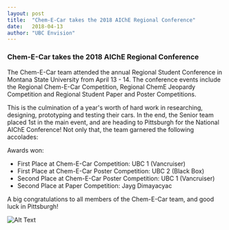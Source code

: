```yaml
---
layout: post
title:  "Chem-E-Car takes the 2018 AIChE Regional Conference"
date:   2018-04-13
author: "UBC Envision"
---
```

### Chem-E-Car takes the 2018 AIChE Regional Conference
The Chem-E-Car team attended the annual Regional Student Conference in Montana State University from April 13 - 14. The conference events include the Regional Chem-E-Car Competition, Regional ChemE Jeopardy Competition and Regional Student Paper and Poster Competitions. 

This is the culmination of a year's worth of hard work in researching, designing, prototyping and testing their cars. In the end, the Senior team placed 1st in the main event, and are heading to Pittsburgh for the National AIChE Conference! Not only that, the team garnered the following accolades:

Awards won:
- First Place at Chem-E-Car Competition: UBC 1 (Vancruiser)
- First Place at Chem-E-Car Poster Competition: UBC 2 (Black Box)
- Second Place at Chem-E-Car Poster Competition: UBC 1 (Vancruiser)
- Second Place at Paper Competition: Jayg Dimayacyac

A big congratulations to all members of the Chem-E-Car team, and good luck in Pittsburgh!


![Alt Text](/assets/images/news/2018_Car_TeamAward.jpg)


